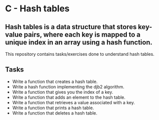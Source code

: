 # C - Hash tables

Hash tables is a data structure that stores key-value pairs, where each key is mapped to a unique index in an array using a hash function.
---
This repository contains tasks/exercises done to understand hash tables.

## Tasks
- Write a function that creates a hash table.
- Write a hash function implementing the djb2 algorithm.
- Write a function that gives you the index of a key.
- Write a function that adds an element to the hash table.
- Write a function that retrieves a value associated with a key.
- Write a function that prints a hash table.
- Write a function that deletes a hash table.
